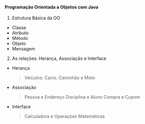 #### Programação Orientada a Objetos com Java

1. Estrutura Básica da OO
- Classe
- Atributo
- Método
- Objeto
- Mensagem

2. As relações: Herança, Associação e Interface
- Herança
    > Veiculos: Carro, Caminhão e Moto
- Associação
    > Pessoa e Endereço
    > Disciplina e Aluno
    > Compra e Cupom
- Interface
    > Calculadora e Operações Matemáticas
